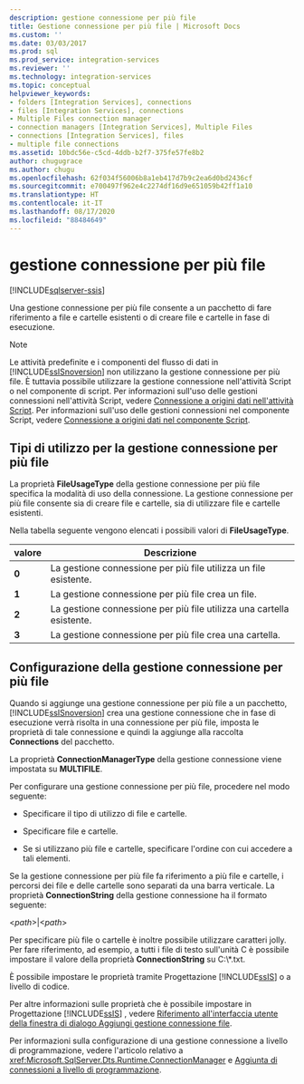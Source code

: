 ```yaml
---
description: gestione connessione per più file
title: Gestione connessione per più file | Microsoft Docs
ms.custom: ''
ms.date: 03/03/2017
ms.prod: sql
ms.prod_service: integration-services
ms.reviewer: ''
ms.technology: integration-services
ms.topic: conceptual
helpviewer_keywords:
- folders [Integration Services], connections
- files [Integration Services], connections
- Multiple Files connection manager
- connection managers [Integration Services], Multiple Files
- connections [Integration Services], files
- multiple file connections
ms.assetid: 10bdc56e-c5cd-4ddb-b2f7-375fe57fe8b2
author: chugugrace
ms.author: chugu
ms.openlocfilehash: 62f034f56006b8a1eb417d7b9c2ea6d0bd2436cf
ms.sourcegitcommit: e700497f962e4c2274df16d9e651059b42ff1a10
ms.translationtype: HT
ms.contentlocale: it-IT
ms.lasthandoff: 08/17/2020
ms.locfileid: "88484649"
---
```

# <a name="multiple-files-connection-manager"></a>gestione connessione per più file

[!INCLUDE[sqlserver-ssis](../../includes/applies-to-version/sqlserver-ssis.md)]


  Una gestione connessione per più file consente a un pacchetto di fare riferimento a file e cartelle esistenti o di creare file e cartelle in fase di esecuzione.  
  
> [!NOTE]  
>  Le attività predefinite e i componenti del flusso di dati in [!INCLUDE[ssISnoversion](../../includes/ssisnoversion-md.md)] non utilizzano la gestione connessione per più file. È tuttavia possibile utilizzare la gestione connessione nell'attività Script o nel componente di script. Per informazioni sull'uso delle gestioni connessioni nell'attività Script, vedere [Connessione a origini dati nell'attività Script](../../integration-services/extending-packages-scripting/task/connecting-to-data-sources-in-the-script-task.md). Per informazioni sull'uso delle gestioni connessioni nel componente Script, vedere [Connessione a origini dati nel componente Script](../../integration-services/extending-packages-scripting/data-flow-script-component/connecting-to-data-sources-in-the-script-component.md).  
  
## <a name="usage-types-of-the-multiple-files-connection-manager"></a>Tipi di utilizzo per la gestione connessione per più file  
 La proprietà **FileUsageType** della gestione connessione per più file specifica la modalità di uso della connessione. La gestione connessione per più file consente sia di creare file e cartelle, sia di utilizzare file e cartelle esistenti.  
  
 Nella tabella seguente vengono elencati i possibili valori di **FileUsageType**.  
  
|valore|Descrizione|  
|-----------|-----------------|  
|**0**|La gestione connessione per più file utilizza un file esistente.|  
|**1**|La gestione connessione per più file crea un file.|  
|**2**|La gestione connessione per più file utilizza una cartella esistente.|  
|**3**|La gestione connessione per più file crea una cartella.|  
  
## <a name="configuration-of-the-multiple-files-connection-manager"></a>Configurazione della gestione connessione per più file  
 Quando si aggiunge una gestione connessione per più file a un pacchetto, [!INCLUDE[ssISnoversion](../../includes/ssisnoversion-md.md)] crea una gestione connessione che in fase di esecuzione verrà risolta in una connessione per più file, imposta le proprietà di tale connessione e quindi la aggiunge alla raccolta **Connections** del pacchetto.  
  
 La proprietà **ConnectionManagerType** della gestione connessione viene impostata su **MULTIFILE**.  
  
 Per configurare una gestione connessione per più file, procedere nel modo seguente:  
  
-   Specificare il tipo di utilizzo di file e cartelle.  
  
-   Specificare file e cartelle.  
  
-   Se si utilizzano più file e cartelle, specificare l'ordine con cui accedere a tali elementi.  
  
 Se la gestione connessione per più file fa riferimento a più file e cartelle, i percorsi dei file e delle cartelle sono separati da una barra verticale. La proprietà **ConnectionString** della gestione connessione ha il formato seguente:  
  
 \<*path*>|\<*path*>  
  
 Per specificare più file o cartelle è inoltre possibile utilizzare caratteri jolly. Per fare riferimento, ad esempio, a tutti i file di testo sull'unità C è possibile impostare il valore della proprietà **ConnectionString** su C:\\\*.txt.  
  
 È possibile impostare le proprietà tramite Progettazione [!INCLUDE[ssIS](../../includes/ssis-md.md)] o a livello di codice.  
  
 Per altre informazioni sulle proprietà che è possibile impostare in Progettazione [!INCLUDE[ssIS](../../includes/ssis-md.md)] , vedere [Riferimento all'interfaccia utente della finestra di dialogo Aggiungi gestione connessione file](../../integration-services/connection-manager/add-file-connection-manager-dialog-box-ui-reference.md).  
  
 Per informazioni sulla configurazione di una gestione connessione a livello di programmazione, vedere l'articolo relativo a <xref:Microsoft.SqlServer.Dts.Runtime.ConnectionManager> e [Aggiunta di connessioni a livello di programmazione](../../integration-services/building-packages-programmatically/adding-connections-programmatically.md).  
  
  
